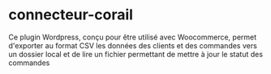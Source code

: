 # connecteur-corail
Ce plugin Wordpress, conçu pour être utilisé avec Woocommerce, permet d'exporter au format CSV les données des clients et des commandes vers un dossier local et de lire un fichier permettant de mettre à jour le statut des commandes
